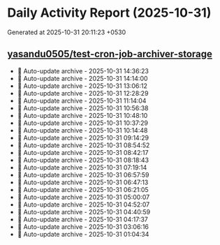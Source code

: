 # Daily Activity Report (2025-10-31)

Generated at 2025-10-31 20:11:23 +0530

## [yasandu0505/test-cron-job-archiver-storage](https://github.com/yasandu0505/test-cron-job-archiver-storage)
- 🔄 Auto-update archive - 2025-10-31 14:36:23
- 🔄 Auto-update archive - 2025-10-31 14:14:00
- 🔄 Auto-update archive - 2025-10-31 13:06:12
- 🔄 Auto-update archive - 2025-10-31 12:28:29
- 🔄 Auto-update archive - 2025-10-31 11:14:04
- 🔄 Auto-update archive - 2025-10-31 10:56:38
- 🔄 Auto-update archive - 2025-10-31 10:48:10
- 🔄 Auto-update archive - 2025-10-31 10:37:29
- 🔄 Auto-update archive - 2025-10-31 10:14:48
- 🔄 Auto-update archive - 2025-10-31 09:14:29
- 🔄 Auto-update archive - 2025-10-31 08:54:52
- 🔄 Auto-update archive - 2025-10-31 08:42:17
- 🔄 Auto-update archive - 2025-10-31 08:18:43
- 🔄 Auto-update archive - 2025-10-31 07:19:14
- 🔄 Auto-update archive - 2025-10-31 06:57:59
- 🔄 Auto-update archive - 2025-10-31 06:47:13
- 🔄 Auto-update archive - 2025-10-31 06:21:05
- 🔄 Auto-update archive - 2025-10-31 05:00:07
- 🔄 Auto-update archive - 2025-10-31 04:52:07
- 🔄 Auto-update archive - 2025-10-31 04:40:59
- 🔄 Auto-update archive - 2025-10-31 04:17:37
- 🔄 Auto-update archive - 2025-10-31 03:06:16
- 🔄 Auto-update archive - 2025-10-31 01:04:34

